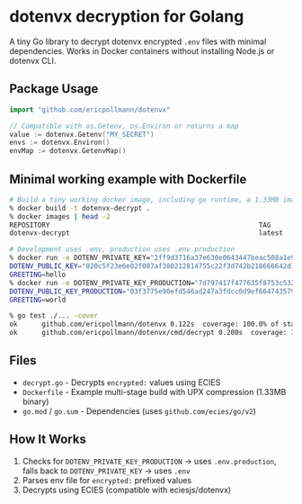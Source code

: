 # dotenvx decryption for Golang

A tiny Go library to decrypt dotenvx encrypted `.env` files with minimal dependencies.
Works in Docker containers without installing Node.js or dotenvx CLI.

## Package Usage

```go
import "github.com/ericpollmann/dotenvx"

// Compatible with os.Getenv, os.Environ or returns a map
value := dotenvx.Getenv("MY_SECRET")
envs := dotenvx.Environ()
envMap := dotenvx.GetenvMap()
```

## Minimal working example with Dockerfile

```bash
# Build a tiny working docker image, including go runtime, a 1.33MB image
% docker build -t dotenvx-decrypt .
% docker images | head -2
REPOSITORY                                                    TAG               IMAGE ID       CREATED                  SIZE
dotenvx-decrypt                                               latest            c01181d8be84   Less than a second ago   1.33MB

# Development uses .env, production uses .env.production
% docker run -e DOTENV_PRIVATE_KEY="2ff9d3716a37e630e0643447beac508a1e9963444d3ca00a6a22dbf2970dc03d" dotenvx-decrypt
DOTENV_PUBLIC_KEY="020c5f23e6e02f087af380212814755c22f3d742b218666642d1dec184b7c6ae69"
GREETING=hello
% docker run -e DOTENV_PRIVATE_KEY_PRODUCTION="7d797417f477635f8753c5325d5a68552ab7048f46c518be7f0ae3bc245d3ab8" dotenvx-decrypt
DOTENV_PUBLIC_KEY_PRODUCTION="03f3775e90efd546ad247a3fdcc0d9ef664743579fdd4f7e6c5e6bd73c61f6dc54"
GREETING=world

% go test ./... -cover
ok  	github.com/ericpollmann/dotenvx	0.122s	coverage: 100.0% of statements
ok  	github.com/ericpollmann/dotenvx/cmd/decrypt	0.200s	coverage: 100.0% of statements
```

## Files

- `decrypt.go` - Decrypts `encrypted:` values using ECIES
- `Dockerfile` - Example multi-stage build with UPX compression (1.33MB binary)
- `go.mod` / `go.sum` - Dependencies (uses `github.com/ecies/go/v2`)

## How It Works

1. Checks for `DOTENV_PRIVATE_KEY_PRODUCTION` → uses `.env.production`, falls back to `DOTENV_PRIVATE_KEY` → uses `.env`
2. Parses env file for `encrypted:` prefixed values  
3. Decrypts using ECIES (compatible with eciesjs/dotenvx)
